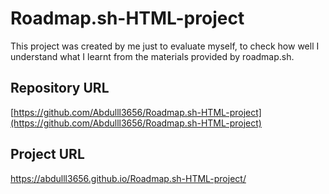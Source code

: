 # Roadmap.sh-HTML-project

This project was created by me just to evaluate myself, to check how well I understand what I learnt from the materials provided by roadmap.sh.

## Repository URL
[https://github.com/Abdulll3656/Roadmap.sh-HTML-project](https://github.com/Abdulll3656/Roadmap.sh-HTML-project)

## Project URL
https://abdulll3656.github.io/Roadmap.sh-HTML-project/
